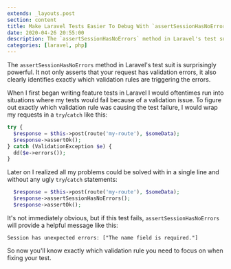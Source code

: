 ```yaml
---
extends: _layouts.post
section: content
title: Make Laravel Tests Easier To Debug With `assertSessionHasNoErrors`
date: 2020-04-26 20:55:00
description: The `assertSessionHasNoErrors` method in Laravel's test suit is a suprisingly powerful tool.
categories: [laravel, php]
---
```


The `assertSessionHasNoErrors` method in Laravel's test suit is surprisingly powerful. It not only asserts that your request has validation errors, it also clearly identifies exactly which validation rules are triggering the errors.

When I first began writing feature tests in Laravel I would oftentimes run into situations where my tests would fail because of a validation issue. To figure out exactly which validation rule was causing the test failure, I would wrap my requests in a `try`/`catch` like this:

```php
try {
  $response = $this->post(route('my-route'), $someData);
  $response->assertOk();
} catch (ValidationException $e) {
  dd($e->errors());
}
```

Later on I realized all my problems could be solved with in a single line and without any ugly `try`/`catch` statements:

```php
  $response = $this->post(route('my-route'), $someData);
  $response->assertSessionHasNoErrors();
  $response->assertOk();
```

It's not immediately obvious, but if this test fails, `assertSessionHasNoErrors` will provide a helpful message like this:

```
Session has unexpected errors: ["The name field is required."]
```

So now you'll know exactly which validation rule you need to focus on when fixing your test.
